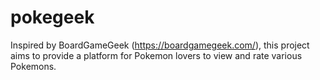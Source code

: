 # pokegeek
Inspired by BoardGameGeek (https://boardgamegeek.com/), this project aims to provide a platform for Pokemon lovers to view and rate various Pokemons.
